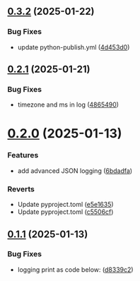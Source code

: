 ## [0.3.2](https://github.com/JieYanTIBCO/setlogging/compare/v0.3.1...v0.3.2) (2025-01-22)


### Bug Fixes

* update python-publish.yml ([4d453d0](https://github.com/JieYanTIBCO/setlogging/commit/4d453d04a00a1acedd9b61c537c88f0a35c1ccd9))

## [0.2.1](https://github.com/JieYanTIBCO/setlogging/compare/v0.2.0...v0.2.1) (2025-01-21)


### Bug Fixes

* timezone and ms in log ([4865490](https://github.com/JieYanTIBCO/setlogging/commit/4865490b69bf952a7bbc8ebb20ae3033ccf95190))

# [0.2.0](https://github.com/JieYanTIBCO/setlogging/compare/v0.1.1...v0.2.0) (2025-01-13)


### Features

* add advanced JSON logging ([6bdadfa](https://github.com/JieYanTIBCO/setlogging/commit/6bdadfa1054785239ecbf38a6fbcb6741ab931fa))


### Reverts

* Update pyproject.toml ([e5e1635](https://github.com/JieYanTIBCO/setlogging/commit/e5e163521035f19ea12dca1ed0c19beaed67ed14))
* Update pyproject.toml ([c5506cf](https://github.com/JieYanTIBCO/setlogging/commit/c5506cf2b09f2c39f228b961a9c6883e47dd25ff))

## [0.1.1](https://github.com/JieYanTIBCO/setlogging/compare/v0.1.0...v0.1.1) (2025-01-13)


### Bug Fixes

* logging print as code below: ([d8339c2](https://github.com/JieYanTIBCO/setlogging/commit/d8339c2a64ce0af27b45ceefb10ae2e2bbd3b7a9))
